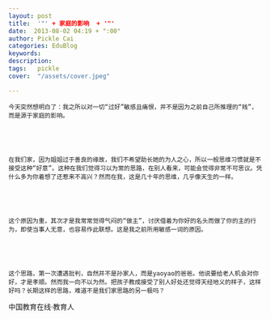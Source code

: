 ```yaml
---
layout: post  
title:  '"' + 家庭的影响  + '"'
date:  2013-08-02 04:19 + ":00" 
author: Pickle Cai  
categories: EduBlog  
keywords: 
description:   
tags:	pickle   
cover:  "/assets/cover.jpeg"  

---  
```

    


	今天突然想明白了：我之所以对一切“过好”敏感且痛恨，并不是因为之前自己所推理的“贱”，而是源于家庭的影响。





	在我们家，因为姐姐过于善良的缘故，我们不希望助长她的为人之心，所以一般思维习惯就是不接受这种“好意”。这种在我们觉得习以为常的思路，在别人看来，可能会觉得非常不可思议。凭什么多为你着想了还惹来不高兴？然而在我，这是几十年的思维，几乎像天生的一样。





	这个原因为重，其次才是我常常觉得气闷的“做主”，讨厌借着为你好的名头而做了你的主的行为，即使当事人无意，也容易作此联想。这是我之前所用敏感一词的原因。





	这个思路，第一次遭遇批判，自然并不是孙家人，而是yaoyao的爸爸。他说要给老人机会对你好，才是孝顺。然而我一向不以为然。把孩子教成接受了别人好处还觉得天经地义的样子，这样好吗？长期这样的思路，难道不是我们家思路的另一极吗？





		    
 中国教育在线·教育人

